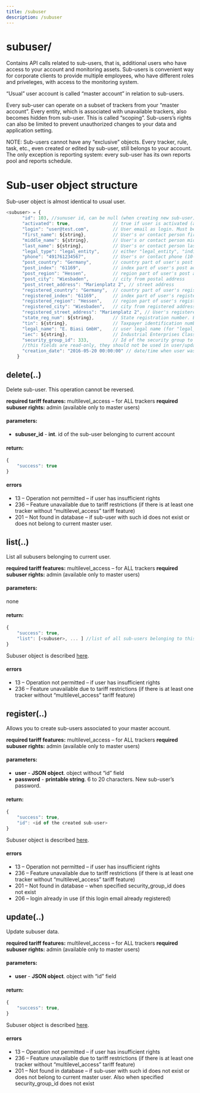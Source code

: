 ```yaml
---
title: /subuser
description: /subuser
---
```


# subuser/

Contains API calls related to sub-users, that is, additional users who have access to your account and monitoring assets. Sub-users is convenient way for corporate clients to provide multiple employees, who have different roles and priveleges, with access to the monitoring system.

“Usual” user account is called “master account” in relation to sub-users.

Every sub-user can operate on a subset of trackers from your “master account”. Every entity, which is associated with unavailable trackers, also becomes hidden from sub-user. This is called “scoping”.
Sub-users’s rights can also be limited to prevent unauthorized changes to your data and application setting.

NOTE: Sub-users cannot have any “exclusive” objects. Every tracker, rule, task, etc., even created or edited by sub-user, still belongs to your account.
The only exception is reporting system: every sub-user has its own reports pool and reports schedule.

# Sub-user object structure

Sub-user object is almost identical to usual user.
```javascript
<subuser> = {
      "id": 103, //sunuser id, can be null (when creating new sub-user)
      "activated": true,                // true if user is activated (allowed to login)
      "login": "user@test.com",         // User email as login. Must be valid unique email address
      "first_name": ${string},          // User's or contact person first name
      "middle_name": ${string},         // User's or contact person middle name
      "last_name": ${string},           // User's or contact person last name
      "legal_type": "legal_entity",     // either "legal_entity", "individual" or "sole_trader"
      "phone": "491761234567",          // User's or contact phone (10-15 digits)
      "post_country": "Germany",        // country part of user's post address
      "post_index": "61169",            // index part of user's post address
      "post_region": "Hessen",          // region part of user's post address
      "post_city": "Wiesbaden",         // city from postal address
      "post_street_address": "Marienplatz 2", // street address
      "registered_country": "Germany",  // country part of user's registered address
      "registered_index": "61169",      // index part of user's registered address
      "registered_region": "Hessen",    // region part of user's registered address
      "registered_city": "Wiesbaden",   // city from registered address
      "registered_street_address": "Marienplatz 2", // User's registered address
      "state_reg_num": ${string},       // State registration number. E.g. EIN in USA, OGRN in Russia. 15 characters max.
      "tin": ${string},                 // Taxpayer identification number aka "VATIN"
      "legal_name": "E. Biasi GmbH",    // user legal name (for "legal_entity" only)
      "iec": ${string},                 // Industrial Enterprises Classifier aka "KPP" (used in Russia. for "legal_entity" only)
      "security_group_id": 333,         // Id of the security group to whic sub-user belongs to. Can be null, which means default group with no privileges
      //this fields are read-only, they should not be used in user/update(..)
      "creation_date": "2016-05-20 00:00:00" // date/time when user was created
    }
```

## delete(..)

Delete sub-user. This operation cannot be reversed.

**required tariff features:** multilevel_access – for ALL trackers
**required subuser rights:** admin (available only to master users)

#### parameters:
* **subuser_id** - **int**. id of the sub-user belonging to current account

#### return:
```javascript
{
    "success": true
}
```

#### errors
*   13 – Operation not permitted – if user has insufficient rights
*   236 – Feature unavailable due to tariff restrictions (if there is at least one tracker without “multilevel_access” tariff feature)
*   201 – Not found in database – if sub-user with such id does not exist or does not belong to current master user.

## list(..)

List all subusers belonging to current user.

**required tariff features:** multilevel_access – for ALL trackers
**required subuser rights:** admin (available only to master users)

#### parameters:
none

#### return:
```javascript
{
    "success": true,
    "list": [<subuser>, ... ] //list of all sub-users belonging to this master account
}
```
Subuser object is described [here](#sub-user-object-structure).

#### errors
*   13 – Operation not permitted – if user has insufficient rights
*   236 – Feature unavailable due to tariff restrictions (if there is at least one tracker without “multilevel_access” tariff feature)

## register(..)

Allows you to create sub-users associated to your master account.

**required tariff features:** multilevel_access – for ALL trackers
**required subuser rights:** admin (available only to master users)

#### parameters:
* **user** - **JSON object**. <subuser> object without “id” field
* **password** - **printable string**. 6 to 20 characters. New sub-user’s password.

#### return:
```javascript
{
    "success": true,
    "id": <id of the created sub-user>
}
```
Subuser object is described [here](#sub-user-object-structure).

#### errors
*   13 – Operation not permitted – if user has insufficient rights
*   236 – Feature unavailable due to tariff restrictions (if there is at least one tracker without “multilevel_access” tariff feature)
*   201 – Not found in database – when specified security_group_id does not exist
*   206 – login already in use (if this login email already registered)

## update(..)

Update subuser data.

**required tariff features:** multilevel_access – for ALL trackers
**required subuser rights:** admin (available only to master users)

#### parameters:
* **user** - **JSON object**. <subuser> object with “id” field

#### return:
```javascript
{
    "success": true,
}
```
Subuser object is described [here](#sub-user-object-structure).

#### errors
*   13 – Operation not permitted – if user has insufficient rights
*   236 – Feature unavailable due to tariff restrictions (if there is at least one tracker without “multilevel_access” tariff feature)
*   201 – Not found in database – if sub-user with such id does not exist or does not belong to current master user. Also when specified security_group_id does not exist

